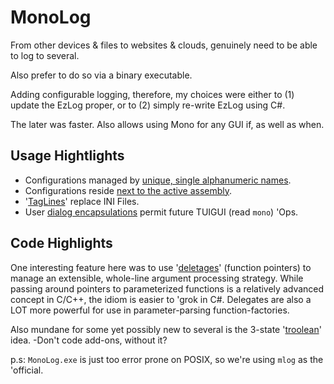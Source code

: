 # MonoLog
From other devices & files to websites & clouds, genuinely need to be able to log to several.

Also prefer to do so via a binary executable.

Adding configurable logging, therefore, my choices were either to (1) update the EzLog proper, or to (2) simply re-write EzLog using C#. 

The later was faster. Also allows using Mono for any GUI if, as well as when.

## Usage Hightlights
* Configurations managed by [unique, single alphanumeric names](https://github.com/soft9000/MonoLog/blob/0894d2c076e77340a7943e9d3a030a1baeb98f56/MonoLog01/LogConfigDlg.cs#L21).
* Configurations reside [next to the active assembly](https://github.com/soft9000/MonoLog/blob/0894d2c076e77340a7943e9d3a030a1baeb98f56/MonoLog01/LogHome.cs#L15).
* '[TagLines](https://github.com/soft9000/MonoLog/blob/0894d2c076e77340a7943e9d3a030a1baeb98f56/MonoLog01/TagLines.cs#L17)' replace INI Files.
* User [dialog encapsulations](https://github.com/soft9000/MonoLog/blob/0894d2c076e77340a7943e9d3a030a1baeb98f56/MonoLog01/LogConfigDlg.cs#L13) permit future TUIGUI (read `mono`) 'Ops.

## Code Highlights
One interesting feature here was to use '[deletages](https://github.com/soft9000/MonoLog/blob/aac4e9d004b65b6bebb598e6f3ba537ebecec3a7/MonoLog01/ConMain.cs#L22)' (function pointers) to manage an extensible, whole-line argument processing strategy. While passing around pointers to parameterized functions is a relatively advanced concept in C/C++, the idiom is easier to 'grok in C#. Delegates are also a LOT more powerful for use in parameter-parsing function-factories.

Also mundane for some yet possibly new to several is the 3-state '[troolean](https://github.com/soft9000/MonoLog/blob/aac4e9d004b65b6bebb598e6f3ba537ebecec3a7/MonoLog01/TROOL.cs#L12)' idea. -Don't code add-ons, without it?

p.s: `MonoLog.exe` is just too error prone on POSIX, so we're using `mlog` as the 'official.
